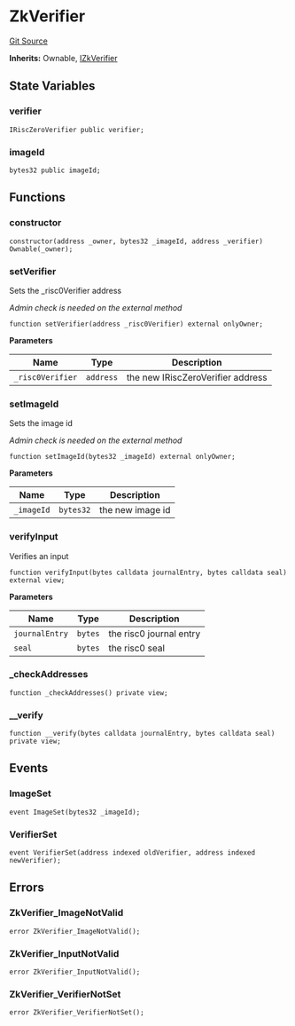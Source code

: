 # ZkVerifier
[Git Source](https://github.com/malda-protocol/malda-lending/blob/acd5ab2b6c54b66703c366d922b6691b77a8c9fd/src\verifier\ZkVerifier.sol)

**Inherits:**
Ownable, [IZkVerifier](/src\verifier\ZkVerifier.sol\interface.IZkVerifier.md)


## State Variables
### verifier

```solidity
IRiscZeroVerifier public verifier;
```


### imageId

```solidity
bytes32 public imageId;
```


## Functions
### constructor


```solidity
constructor(address _owner, bytes32 _imageId, address _verifier) Ownable(_owner);
```

### setVerifier

Sets the _risc0Verifier address

*Admin check is needed on the external method*


```solidity
function setVerifier(address _risc0Verifier) external onlyOwner;
```
**Parameters**

|Name|Type|Description|
|----|----|-----------|
|`_risc0Verifier`|`address`|the new IRiscZeroVerifier address|


### setImageId

Sets the image id

*Admin check is needed on the external method*


```solidity
function setImageId(bytes32 _imageId) external onlyOwner;
```
**Parameters**

|Name|Type|Description|
|----|----|-----------|
|`_imageId`|`bytes32`|the new image id|


### verifyInput

Verifies an input


```solidity
function verifyInput(bytes calldata journalEntry, bytes calldata seal) external view;
```
**Parameters**

|Name|Type|Description|
|----|----|-----------|
|`journalEntry`|`bytes`|the risc0 journal entry|
|`seal`|`bytes`|the risc0 seal|


### _checkAddresses


```solidity
function _checkAddresses() private view;
```

### __verify


```solidity
function __verify(bytes calldata journalEntry, bytes calldata seal) private view;
```

## Events
### ImageSet

```solidity
event ImageSet(bytes32 _imageId);
```

### VerifierSet

```solidity
event VerifierSet(address indexed oldVerifier, address indexed newVerifier);
```

## Errors
### ZkVerifier_ImageNotValid

```solidity
error ZkVerifier_ImageNotValid();
```

### ZkVerifier_InputNotValid

```solidity
error ZkVerifier_InputNotValid();
```

### ZkVerifier_VerifierNotSet

```solidity
error ZkVerifier_VerifierNotSet();
```

